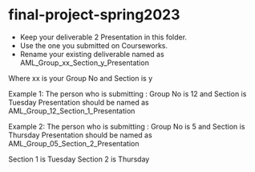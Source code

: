 # final-project-spring2023

- Keep your deliverable 2 Presentation in this folder.
- Use the one you submitted on Courseworks.
- Rename your existing deliverable named as AML_Group_xx_Section_y_Presentation

Where xx is your Group No and Section is y

Example 1: The person who is submitting : Group No is 12 and Section is Tuesday 
Presentation should be named as AML_Group_12_Section_1_Presentation

Example 2: The person who is submitting : Group No is 5 and Section is Thursday
Presentation should be named as AML_Group_05_Section_2_Presentation

Section 1 is Tuesday
Section 2 is Thursday

